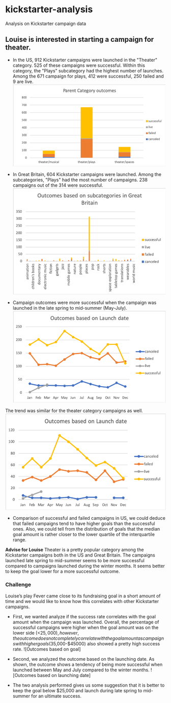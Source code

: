 # kickstarter-analysis
Analysis on Kickstarter campaign data

## Louise is interested in starting a campaign for theater.

- In the US, 912 Kickstarter campaigns were launched in the "Theater" category. 525 of these campaigns were successful. Within this category, the "Plays" subcategory had the highest number of launches. Among the 671 campaign for plays, 412 were successful, 250 failed and 9 are live. 
![Category outcomes](https://github.com/munjih/kickstarter-analysis/blob/master/Parent%20Category%20Outcomes%20chart.png)

- In Great Britain, 604 Kickstarter campaigns were launched. Among the subcategories, "Plays" had the most number of campaigns. 238 campaigns out of the 314 were successful. 
![Subcategory outcomes GB](https://github.com/munjih/kickstarter-analysis/blob/master/Subcategory%20outcomes_GB.png)

- Campaign outcomes were more successful when the campaign was launched in the late spring to mid-summer (May-July).
![Launch date analysis](https://github.com/munjih/kickstarter-analysis/blob/master/Outcomes%20based%20on%20launch%20date.png)

The trend was similar for the theater category campaigns as well.
![Launch date category analysis](https://github.com/munjih/kickstarter-analysis/blob/master/Subcategory%20outcomes%20based%20on%20launch%20date.png)

- Comparison of successful and failed campaigns in US, we could deduce that failed campaigns tend to have higher goals than the successful ones. Also, we could tell from the distribution of goals that the median goal amount is rather closer to the lower quartile of the interquartile range. 

**Advise for Louise**
Theater is a pretty popular category among the Kickstarter campaigns both in the US and Great Britain. The campaigns launched late spring to mid-summer seems to be more successful compared to campaigns launched during the winter months. It seems better to keep the goal lower for a more successful outcome. 

### Challenge
Louise’s play Fever came close to its fundraising goal in a short amount of time and we would like to know how this correlates with other Kickstarter campaigns. 

- First, we wanted analyze if the success rate correlates with the goal amount when the campaign was launched. Overall, the percentage of successful campaigns were higher when the goal amount was on the lower side (<$25,000), however, the outcome does not completely correlate with the goal amount as campaigns with higher goals ($35,000-$45000) also showed a pretty high success rate. 
![Outcomes based on goal]

- Second, we analyzed the outcome based on the launching date. As shown, the outcome shows a tendency of being more successful when launched between May and July compared to the winter months. 
![Outcomes based on launching date]

- The two analysis performed gives us some suggestion that it is better to keep the goal below $25,000 and launch during late spring to mid-summer for an ultimate success. 
